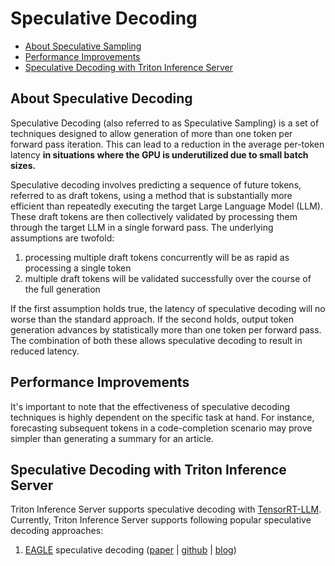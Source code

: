<!--
# Copyright 2025, NVIDIA CORPORATION & AFFILIATES. All rights reserved.
#
# Redistribution and use in source and binary forms, with or without
# modification, are permitted provided that the following conditions
# are met:
#  * Redistributions of source code must retain the above copyright
#    notice, this list of conditions and the following disclaimer.
#  * Redistributions in binary form must reproduce the above copyright
#    notice, this list of conditions and the following disclaimer in the
#    documentation and/or other materials provided with the distribution.
#  * Neither the name of NVIDIA CORPORATION nor the names of its
#    contributors may be used to endorse or promote products derived
#    from this software without specific prior written permission.
#
# THIS SOFTWARE IS PROVIDED BY THE COPYRIGHT HOLDERS ``AS IS'' AND ANY
# EXPRESS OR IMPLIED WARRANTIES, INCLUDING, BUT NOT LIMITED TO, THE
# IMPLIED WARRANTIES OF MERCHANTABILITY AND FITNESS FOR A PARTICULAR
# PURPOSE ARE DISCLAIMED.  IN NO EVENT SHALL THE COPYRIGHT OWNER OR
# CONTRIBUTORS BE LIABLE FOR ANY DIRECT, INDIRECT, INCIDENTAL, SPECIAL,
# EXEMPLARY, OR CONSEQUENTIAL DAMAGES (INCLUDING, BUT NOT LIMITED TO,
# PROCUREMENT OF SUBSTITUTE GOODS OR SERVICES; LOSS OF USE, DATA, OR
# PROFITS; OR BUSINESS INTERRUPTION) HOWEVER CAUSED AND ON ANY THEORY
# OF LIABILITY, WHETHER IN CONTRACT, STRICT LIABILITY, OR TORT
# (INCLUDING NEGLIGENCE OR OTHERWISE) ARISING IN ANY WAY OUT OF THE USE
# OF THIS SOFTWARE, EVEN IF ADVISED OF THE POSSIBILITY OF SUCH DAMAGE.
-->

# Speculative Decoding

- [About Speculative Sampling](#about-speculative-sampling)
- [Performance Improvements](#performance-improvements)
- [Speculative Decoding with Triton Inference Server](#speculative-decoding-with-triton-inference-server)


## About Speculative Decoding

Speculative Decoding (also referred to as Speculative Sampling) is a set of techniques designed to allow generation of more than one token per forward pass iteration. This can lead to a reduction in the average per-token latency **in situations where the GPU is underutilized due to small batch sizes.**

Speculative decoding involves predicting a sequence of future tokens, referred to as draft tokens, using a method that is substantially more efficient than repeatedly executing the target Large Language Model (LLM).
These draft tokens are then collectively validated by processing them through the target LLM in a single forward pass. The underlying assumptions are twofold:

1. processing multiple draft tokens concurrently will be as rapid as processing a single token
2. multiple draft tokens will be validated successfully over the course of the full generation

If the first assumption holds true, the latency of speculative decoding will no worse than the standard approach. If the second holds, output token generation advances by statistically more than one token per forward pass.
The combination of both these allows speculative decoding to result in reduced latency.

## Performance Improvements

It's important to note that the effectiveness of speculative decoding techniques is highly dependent
on the specific task at hand. For instance, forecasting subsequent tokens in a code-completion scenario
may prove simpler than generating a summary for an article.

## Speculative Decoding with Triton Inference Server
Triton Inference Server supports speculative decoding with [TensorRT-LLM](https://github.com/NVIDIA/TensorRT-LLM). Currently, Triton Inference Server supports following popular speculative decoding approaches:

1. [EAGLE](./EAGLE/README.md) speculative decoding ([paper](https://arxiv.org/pdf/2401.15077) | [github](hhttps://github.com/SafeAILab/EAGLE/tree/main) | [blog](https://sites.google.com/view/eagle-llm))
